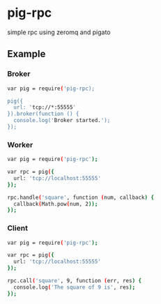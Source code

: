 # pig-rpc
simple rpc using zeromq and pigato

## Example

### Broker
```sh
var pig = require('pig-rpc);

pig({
  url: 'tcp://*:55555'
}).broker(function () {
  console.log('Broker started.');
});
```

### Worker
```sh
var pig = require('pig-rpc');

var rpc = pig({
  url: 'tcp://localhost:55555'
});

rpc.handle('square', function (num, callback) {
  callback(Math.pow(num, 2));
});
```

### Client
```sh
var pig = require('pig-rpc');

var rpc = pig({
  url: 'tcp://localhost:55555'
});

rpc.call('square', 9, function (err, res) {
  console.log('The square of 9 is', res);
});
```

